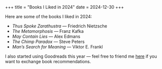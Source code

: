 +++
title = "Books I Liked in 2024"
date = 2024-12-30
+++

Here are some of the books I liked in 2024:

- _Thus Spoke Zarathustra_ — Friedrich Nietzsche
- _The Metamorphosis_ — Franz Kafka
- _May Contain Lies_ — Alex Edmans
- _The Chimp Paradox_ — Steve Peters
- _Man’s Search for Meaning_ — Viktor E. Frankl

I also started using Goodreads this year — feel free to friend me [here](https://www.goodreads.com/user/show/106661626-hassan-shahir) if you want to exchange book recommendations.
